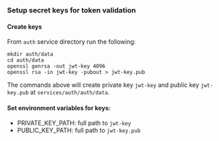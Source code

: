 ### Setup secret keys for token validation

#### Create keys
From `auth` service directory run the following:
```shell
mkdir auth/data
cd auth/data
openssl genrsa -out jwt-key 4096
openssl rsa -in jwt-key -pubout > jwt-key.pub
```
The commands above will create private key `jwt-key` and public key 
`jwt-key.pub` at `services/auth/auth/data`.

#### Set environment variables for keys: 

- PRIVATE_KEY_PATH: full path to `jwt-key`
- PUBLIC_KEY_PATH: full path to `jwt-key.pub`

